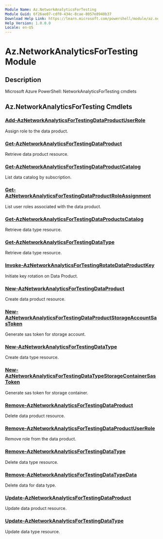 ```yaml
---
Module Name: Az.NetworkAnalyticsForTesting
Module Guid: 6f26ae07-cdf0-434c-8cae-8057e8940b37
Download Help Link: https://learn.microsoft.com/powershell/module/az.networkanalyticsfortesting
Help Version: 1.0.0.0
Locale: en-US
---
```


# Az.NetworkAnalyticsForTesting Module
## Description
Microsoft Azure PowerShell: NetworkAnalyticsForTesting cmdlets

## Az.NetworkAnalyticsForTesting Cmdlets
### [Add-AzNetworkAnalyticsForTestingDataProductUserRole](Add-AzNetworkAnalyticsForTestingDataProductUserRole.md)
Assign role to the data product.

### [Get-AzNetworkAnalyticsForTestingDataProduct](Get-AzNetworkAnalyticsForTestingDataProduct.md)
Retrieve data product resource.

### [Get-AzNetworkAnalyticsForTestingDataProductCatalog](Get-AzNetworkAnalyticsForTestingDataProductCatalog.md)
List data catalog by subscription.

### [Get-AzNetworkAnalyticsForTestingDataProductRoleAssignment](Get-AzNetworkAnalyticsForTestingDataProductRoleAssignment.md)
List user roles associated with the data product.

### [Get-AzNetworkAnalyticsForTestingDataProductsCatalog](Get-AzNetworkAnalyticsForTestingDataProductsCatalog.md)
Retrieve data type resource.

### [Get-AzNetworkAnalyticsForTestingDataType](Get-AzNetworkAnalyticsForTestingDataType.md)
Retrieve data type resource.

### [Invoke-AzNetworkAnalyticsForTestingRotateDataProductKey](Invoke-AzNetworkAnalyticsForTestingRotateDataProductKey.md)
Initiate key rotation on Data Product.

### [New-AzNetworkAnalyticsForTestingDataProduct](New-AzNetworkAnalyticsForTestingDataProduct.md)
Create data product resource.

### [New-AzNetworkAnalyticsForTestingDataProductStorageAccountSasToken](New-AzNetworkAnalyticsForTestingDataProductStorageAccountSasToken.md)
Generate sas token for storage account.

### [New-AzNetworkAnalyticsForTestingDataType](New-AzNetworkAnalyticsForTestingDataType.md)
Create data type resource.

### [New-AzNetworkAnalyticsForTestingDataTypeStorageContainerSasToken](New-AzNetworkAnalyticsForTestingDataTypeStorageContainerSasToken.md)
Generate sas token for storage container.

### [Remove-AzNetworkAnalyticsForTestingDataProduct](Remove-AzNetworkAnalyticsForTestingDataProduct.md)
Delete data product resource.

### [Remove-AzNetworkAnalyticsForTestingDataProductUserRole](Remove-AzNetworkAnalyticsForTestingDataProductUserRole.md)
Remove role from the data product.

### [Remove-AzNetworkAnalyticsForTestingDataType](Remove-AzNetworkAnalyticsForTestingDataType.md)
Delete data type resource.

### [Remove-AzNetworkAnalyticsForTestingDataTypeData](Remove-AzNetworkAnalyticsForTestingDataTypeData.md)
Delete data for data type.

### [Update-AzNetworkAnalyticsForTestingDataProduct](Update-AzNetworkAnalyticsForTestingDataProduct.md)
Update data product resource.

### [Update-AzNetworkAnalyticsForTestingDataType](Update-AzNetworkAnalyticsForTestingDataType.md)
Update data type resource.

